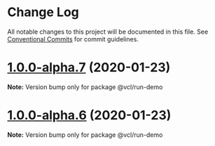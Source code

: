 # Change Log

All notable changes to this project will be documented in this file.
See [Conventional Commits](https://conventionalcommits.org) for commit guidelines.

# [1.0.0-alpha.7](https://github.com/vcl/vcl/compare/v1.0.0-alpha.6...v1.0.0-alpha.7) (2020-01-23)

**Note:** Version bump only for package @vcl/run-demo





# [1.0.0-alpha.6](https://github.com/vcl/vcl/compare/v1.0.0-alpha.5...v1.0.0-alpha.6) (2020-01-23)

**Note:** Version bump only for package @vcl/run-demo
